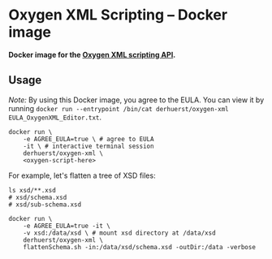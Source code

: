 # Oxygen XML Scripting – Docker image

**Docker image for the [Oxygen XML scripting API](https://www.oxygenxml.com/oxygen_scripting.html).**

## Usage

*Note:* By using this Docker image, you agree to the EULA. You can view it by running `docker run --entrypoint /bin/cat derhuerst/oxygen-xml EULA_OxygenXML_Editor.txt`.

```shell
docker run \
	-e AGREE_EULA=true \ # agree to EULA
	-it \ # interactive terminal session
	derhuerst/oxygen-xml \
	<oxygen-script-here>
```

For example, let's flatten a tree of XSD files:

```shell
ls xsd/**.xsd
# xsd/schema.xsd
# xsd/sub-schema.xsd

docker run \
	-e AGREE_EULA=true -it \
	-v xsd:/data/xsd \ # mount xsd directory at /data/xsd
	derhuerst/oxygen-xml \
	flattenSchema.sh -in:/data/xsd/schema.xsd -outDir:/data -verbose
```
